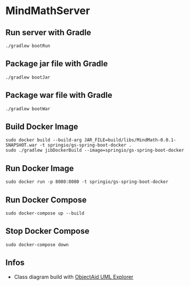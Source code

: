 # MindMathServer

## Run server with Gradle
```
./gradlew bootRun
```

## Package jar file with Gradle
```
./gradlew bootJar
```

## Package war file with Gradle
```
./gradlew bootWar
```
## Build Docker Image
```
sudo docker build --build-arg JAR_FILE=build/libs/MindMath-0.0.1-SNAPSHOT.war -t springio/gs-spring-boot-docker .
sudo ./gradlew jibDockerBuild --image=springio/gs-spring-boot-docker
```
## Run Docker Image
```
sudo docker run -p 8080:8080 -t springio/gs-spring-boot-docker
```
## Run Docker Compose
```
sudo docker-compose up --build
```
## Stop Docker Compose
```
sudo docker-compose down
```
## Infos

- Class diagram build with [ObjectAid UML Explorer](https://www.objectaid.com/home)
